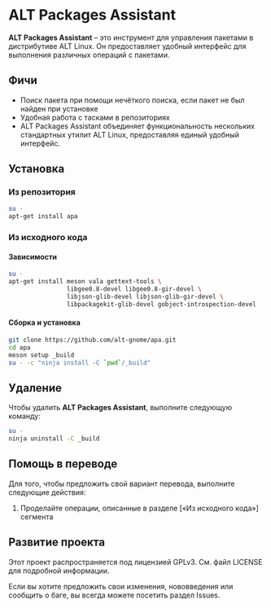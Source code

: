 # ALT Packages Assistant

**ALT Packages Assistant** – это инструмент для управления пакетами в дистрибутиве ALT Linux. Он предоставляет удобный интерфейс для выполнения различных операций с пакетами.

## Фичи

- Поиск пакета при помощи нечёткого поиска, если пакет не был найден при установке
- Удобная работа с тасками в репозиториях
- ALT Packages Assistant объединяет функциональность нескольких стандартных утилит ALT Linux, предоставляя единый удобный интерфейс.

## Установка

### Из репозитория

```bash
su -
apt-get install apa
```

### Из исходного кода

#### Зависимости

```bash
su -
apt-get install meson vala gettext-tools \
                libgee0.8-devel libgee0.8-gir-devel \
                libjson-glib-devel libjson-glib-gir-devel \
                libpackagekit-glib-devel gobject-introspection-devel
```

#### Сборка и установка

```bash
git clone https://github.com/alt-gnome/apa.git
cd apa
meson setup _build
su - -c "ninja install -C `pwd`/_build"
```

## Удаление

Чтобы удалить **ALT Packages Assistant**, выполните следующую команду:

```bash
su -
ninja uninstall -C _build
```

## Помощь в переводе

Для того, чтобы предложить свой вариант перевода, выполните следующие действия:

1. Проделайте операции, описанные в разделе [«Из исходного кода»] сегмента

## Развитие проекта

Этот проект распространяется под лицензией GPLv3. См. файл LICENSE для подробной информации.

Если вы хотите предложить свои изменения, нововведения или сообщить о баге, вы всегда можете посетить раздел Issues.
